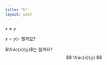 ```yaml
---
title: "h"
layout: post
---
```




<script type="text/x-mathjax-config"> MathJax.Hub.Config({ TeX: { equationNumbers: { autoNumber: "all" } } }); </script> <script type="text/x-mathjax-config"> MathJax.Hub.Config({ tex2jax: { inlineMath: [ ['$','$'], ["\\(","\\)"] ], displayMath: [['$$','$$']], processEscapes: true } }); </script> <script src="https://cdn.mathjax.org/mathjax/latest/MathJax.js?config=TeX-AMS-MML_HTMLorMML" type="text/javascript"></script>



$x=y$

$x=y$는 뭘까요?

$\frac{x}{y}$는 뭘까요?
$$
\frac{x}{y}
$$
